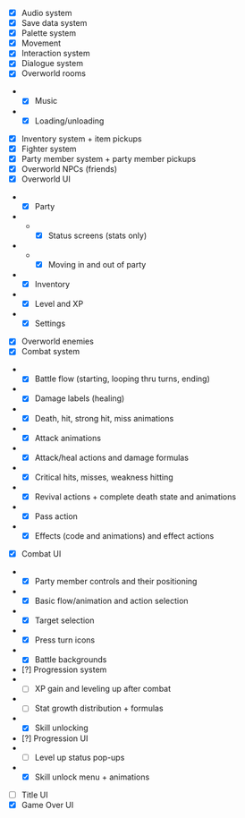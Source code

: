 - [x] Audio system
- [x] Save data system
- [x] Palette system
- [x] Movement
- [x] Interaction system
- [x] Dialogue system
- [x] Overworld rooms
- - [x] Music
- - [x] Loading/unloading
- [x] Inventory system + item pickups
- [x] Fighter system
- [x] Party member system + party member pickups
- [x] Overworld NPCs (friends)
- [x] Overworld UI
- - [x] Party
- - - [x] Status screens (stats only)
- - - [x] Moving in and out of party
- - [x] Inventory
- - [x] Level and XP
- - [x] Settings
- [x] Overworld enemies
- [x] Combat system
- - [x] Battle flow (starting, looping thru turns, ending)
- - [x] Damage labels (healing)
- - [x] Death, hit, strong hit, miss animations
- - [x] Attack animations
- - [x] Attack/heal actions and damage formulas
- - [x] Critical hits, misses, weakness hitting
- - [x] Revival actions + complete death state and animations
- - [x] Pass action
- - [x] Effects (code and animations) and effect actions
- [x] Combat UI
- - [x] Party member controls and their positioning
- - [x] Basic flow/animation and action selection
- - [x] Target selection
- - [x] Press turn icons
- - [x] Battle backgrounds
- [?] Progression system
- - [ ] XP gain and leveling up after combat
- - [ ] Stat growth distribution + formulas
- - [x] Skill unlocking
- [?] Progression UI
- - [ ] Level up status pop-ups
- - [x] Skill unlock menu + animations
- [ ] Title UI
- [x] Game Over UI
